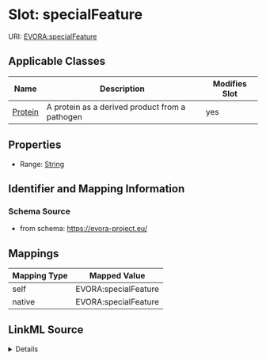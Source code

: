 

# Slot: specialFeature



URI: [EVORA:specialFeature](https://evora-project.eu/specialFeature)



<!-- no inheritance hierarchy -->





## Applicable Classes

| Name | Description | Modifies Slot |
| --- | --- | --- |
| [Protein](Protein.md) | A protein as a derived product from a pathogen |  yes  |







## Properties

* Range: [String](String.md)





## Identifier and Mapping Information







### Schema Source


* from schema: https://evora-project.eu/




## Mappings

| Mapping Type | Mapped Value |
| ---  | ---  |
| self | EVORA:specialFeature |
| native | EVORA:specialFeature |




## LinkML Source

<details>
```yaml
name: specialFeature
from_schema: https://evora-project.eu/
rank: 1000
alias: specialFeature
domain_of:
- Protein
range: string

```
</details>